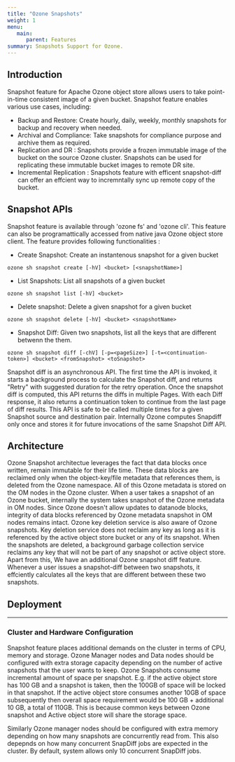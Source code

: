 ```yaml
---
title: "Ozone Snapshots"
weight: 1
menu:
   main:
      parent: Features
summary: Snapshots Support for Ozone.
---
```

<!---
  Licensed to the Apache Software Foundation (ASF) under one or more
  contributor license agreements.  See the NOTICE file distributed with
  this work for additional information regarding copyright ownership.
  The ASF licenses this file to You under the Apache License, Version 2.0
  (the "License"); you may not use this file except in compliance with
  the License.  You may obtain a copy of the License at

      http://www.apache.org/licenses/LICENSE-2.0

  Unless required by applicable law or agreed to in writing, software
  distributed under the License is distributed on an "AS IS" BASIS,
  WITHOUT WARRANTIES OR CONDITIONS OF ANY KIND, either express or implied.
  See the License for the specific language governing permissions and
  limitations under the License.
-->

## Introduction

Snapshot feature for Apache Ozone object store allows users to take point-in-time consistent image of a given bucket. Snapshot feature enables various use cases, including:
 * Backup and Restore: Create hourly, daily, weekly, monthly snapshots for backup and recovery when needed.
 * Archival and Compliance: Take snapshots for compliance purpose and archive them as required.
 * Replication and DR : Snapshots provide a frozen immutable image of the bucket on the source Ozone cluster. Snapshots can be used for replicating these immutable bucket images to remote DR site.
 * Incremental Replication : Snapshots feature with efficent snapshot-diff can offer an effcient way to incremntally sync up remote copy of the bucket.

## Snapshot APIs

Snapshot feature is available through 'ozone fs' and 'ozone cli'. This feature can also be programattically accessed from native java Ozone object store client. The feature provides following functionalities :
* Create Snapshot: Create an instantenous snapshot for a given bucket
```shell
ozone sh snapshot create [-hV] <bucket> [<snapshotName>]
```
* List Snapshots: List all snapshots of a given bucket
```shell
ozone sh snapshot list [-hV] <bucket>
```
* Delete snapshot: Delete a given snapshot for a given bucket
```shell
ozone sh snapshot delete [-hV] <bucket> <snapshotName>
```
* Snapshot Diff: Given two snapshots, list all the keys that are different betwenn the them.
```shell
ozone sh snapshot diff [-chV] [-p=<pageSize>] [-t=<continuation-token>] <bucket> <fromSnapshot> <toSnapshot>
```

Snapshot diff is an asynchronous API. The first time the API is invoked, it starts a background process to calculate the Snapshot diff, and returns "Retry" with suggested duration for the retry operation. Once the snapshot diff is computed, this API returns the diffs in multiple Pages. With each Diff response, it also returns a continuation token to continue from the last page of diff results.  This API is safe to be called multiple times for a given Snapshot source and destination pair. Internally Ozone computes Snapdiff only once and stores it for future invocations of the same Snapshot Diff API. 

## Architecture

Ozone Snapshot architectue leverages the fact that data blocks once written, remain immutable for their life time. These data blocks are reclaimed only when the object-key/file metadata that references them, is deleted from the Ozone namespace. All of this Ozone metadata is stored on the OM nodes in the Ozone cluster. When a user takes a snapshot of an Ozone bucket, internally the system takes snapshot of the Ozone metadata in OM nodes. Since Ozone doesn't allow updates to datanode blocks, integrity of data blocks referenced by Ozone metadata snapshot in OM nodes remains intact. Ozone key deletion service is also aware of Ozone snapshots.  Key deletion service does not reclaim any key as long as it is referenced by the active object store bucket or any of its snapshot. When the snapshots are deleted, a background garbage collection service reclaims any key that will not be part of any snapshot or active object store.
Apart from this, We have an additional Ozone snapshot diff feature. Whenever a user issues a snapshot-diff between two snapshots, it effciently calculates all the keys that are different between these two snapshots.

## Deployment
----------
### Cluster and Hardware Configuration

Snapshot feature places additional demands on the cluster in terms of CPU, memory and storage. Ozone Manager nodes and Data nodes should be configured with extra storage capacity depending on the number of active snapshots that the user wants to keep. Ozone Snapshots consume incremental amount of space per snapshot. E.g. if the active object store has 100 GB and a snapshot is taken, then the 100GB of space will be locked in that snapshot. If the active object store consumes another 10GB of space subsequently then overall space requirement would be 100 GB + additional 10 GB, a total of 110GB. This is because common keys between Ozone snapshot and Active object store will share the storage space.

Similarly Ozone manager nodes should be configured with extra memory depending on how many snapshots are concurrently read from. This also depepnds on how many concurrent SnapDiff jobs are expected in the cluster. By default, system allows only 10 concurrent SnapDiff jobs.

